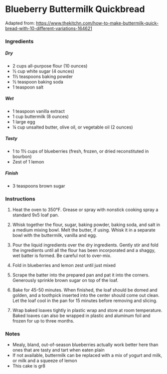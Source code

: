# Blueberry Buttermilk Quickbread

Adapted from: https://www.thekitchn.com/how-to-make-buttermilk-quick-bread-with-10-different-variations-164621



### Ingredients

##### Dry

- 2 cups all-purpose flour (10 ounces)
- ½ cup white sugar (4 ounces)
- 1½ teaspoons baking powder
- ½ teaspoon baking soda
- 1 teaspoon salt

##### Wet

- 1 teaspoon vanilla extract
- 1 cup buttermilk (8 ounces)
- 1 large egg
- ¼ cup unsalted butter, olive oil, or vegetable oil (2 ounces)

##### Tasty

- 1 to 1½ cups of blueberries (fresh, frozen, or dried reconstituted in bourbon)
- Zest of 1 lemon

##### Finish

- 3 teaspoons brown sugar



### Instructions

1. Heat the oven to 350°F. Grease or spray with nonstick cooking spray a standard 9x5 loaf pan.

2. Whisk together the flour, sugar, baking powder, baking soda, and salt in a medium mixing bowl. Melt the butter, if using. Whisk it in a separate bowl with the buttermilk, vanilla and egg.

3. Pour the liquid ingredients over the dry ingredients. Gently stir and fold the ingredients until all the flour has been incorporated and a shaggy, wet batter is formed. Be careful not to over-mix.

4. Fold in blueberries and lemon zest until just mixed

5. Scrape the batter into the prepared pan and pat it into the corners. Generously sprinkle brown sugar on top of the loaf. 

6. Bake for 45-50 minutes. When finished, the loaf should be domed and golden, and a toothpick inserted into the center should come out clean. Let the loaf cool in the pan for 15 minutes before removing and slicing.

7. Wrap baked loaves tightly in plastic wrap and store at room temperature. Baked loaves can also be wrapped in plastic and aluminum foil and frozen for up to three months.

   

### Notes

- Mealy, bland, out-of-season blueberries actually work better here than ones that are tasty and tart when eaten plain
- If not available, buttermilk can be replaced with a mix of yogurt and milk, or milk and a squeeze of lemon
- This cake is gr8

